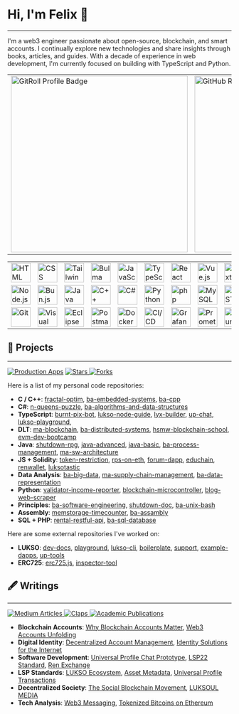 # Hi, I'm Felix 👋

---

I'm a web3 engineer passionate about open-source, blockchain, and smart accounts. I continually explore new technologies and share insights through books, articles, and guides. With a decade of experience in web development, I'm currently focused on building with TypeScript and Python.

<table>
  <tr>
    <td>
      <a href="https://gitroll.io/profile/uHthVHYZxxdfmxHB37wI5AH9oUZk2" target="_blank">
        <img width="397" src="https://gitroll.io/api/badges/profiles/v1/uHthVHYZxxdfmxHB37wI5AH9oUZk2?theme=light" alt="GitRoll Profile Badge"/>
      </a>
    </td>
    <td>
      <a href="https://github.com/fhildeb" target="_blank">
        <img width="397" src="https://github-readme-stats.vercel.app/api?username=fhildeb&theme=vue&hide_border=false&include_all_commits=true&count_private=true&show_icons=true" alt="GitHub Readme Stats"/>
      </a>
    </td>
  </tr>
</table>

<div align="center">
  <table>
    <tr>
      <!-- Frontend Technologies -->
      <td><img width="44" src="https://raw.githubusercontent.com/marwin1991/profile-technology-icons/refs/heads/main/icons/html.png" alt="HTML" title="HTML" /></td>
      <td><img width="44" src="https://raw.githubusercontent.com/marwin1991/profile-technology-icons/refs/heads/main/icons/css.png" alt="CSS" title="CSS" /></td>
      <td><img width="44" src="https://raw.githubusercontent.com/marwin1991/profile-technology-icons/refs/heads/main/icons/tailwind_css.png" alt="Tailwind CSS" title="Tailwind CSS" /></td>
      <td><img width="44" src="https://raw.githubusercontent.com/marwin1991/profile-technology-icons/refs/heads/main/icons/bulma.png" alt="Bulma" title="Bulma" /></td>
      <td><img width="44" src="https://raw.githubusercontent.com/marwin1991/profile-technology-icons/refs/heads/main/icons/javascript.png" alt="JavaScript" title="JavaScript" /></td>
      <td><img width="44" src="https://raw.githubusercontent.com/marwin1991/profile-technology-icons/refs/heads/main/icons/typescript.png" alt="TypeScript" title="TypeScript" /></td>
      <td><img width="44" src="https://raw.githubusercontent.com/marwin1991/profile-technology-icons/refs/heads/main/icons/react.png" alt="React" title="React" /></td>
      <td><img width="44" src="https://raw.githubusercontent.com/marwin1991/profile-technology-icons/refs/heads/main/icons/vue_js.png" alt="Vue.js" title="Vue.js" /></td>
      <td><img width="44" src="https://raw.githubusercontent.com/marwin1991/profile-technology-icons/refs/heads/main/icons/next_js.png" alt="Next.js" title="Next.js" /></td>
      <td><img width="44" src="https://raw.githubusercontent.com/marwin1991/profile-technology-icons/refs/heads/main/icons/wordpress.png" alt="Wordpress" title="Wordpress" /></td>
      <td><img width="44" src="https://raw.githubusercontent.com/marwin1991/profile-technology-icons/refs/heads/main/icons/unity.png" alt="Unity" title="Unity" /></td>
      <td><img width="44" src="https://raw.githubusercontent.com/marwin1991/profile-technology-icons/refs/heads/main/icons/arduino.png" alt="Arduino" title="Arduino" /></td>
    </tr>
    <tr>
      <!-- Backend & Programming Languages -->
      <td><img width="44" src="https://raw.githubusercontent.com/marwin1991/profile-technology-icons/refs/heads/main/icons/node_js.png" alt="Node.js" title="Node.js" /></td>
      <td><img width="44" src="https://raw.githubusercontent.com/marwin1991/profile-technology-icons/refs/heads/main/icons/bun_js.png" alt="Bun.js" title="Bun.js" /></td>
      <td><img width="44" src="https://raw.githubusercontent.com/marwin1991/profile-technology-icons/refs/heads/main/icons/java.png" alt="Java" title="Java" /></td>
      <td><img width="44" src="https://raw.githubusercontent.com/marwin1991/profile-technology-icons/refs/heads/main/icons/c++.png" alt="C++" title="C++" /></td>
      <td><img width="44" src="https://raw.githubusercontent.com/marwin1991/profile-technology-icons/refs/heads/main/icons/c%23.png" alt="C#" title="C#" /></td>
      <td><img width="44" src="https://raw.githubusercontent.com/marwin1991/profile-technology-icons/refs/heads/main/icons/python.png" alt="Python" title="Python" /></td>
      <td><img width="44" src="https://raw.githubusercontent.com/marwin1991/profile-technology-icons/refs/heads/main/icons/php.png" alt="php" title="php" /></td>
      <td><img width="44" src="https://raw.githubusercontent.com/marwin1991/profile-technology-icons/refs/heads/main/icons/mysql.png" alt="MySQL" title="MySQL" /></td>
      <td><img width="44" src="https://raw.githubusercontent.com/marwin1991/profile-technology-icons/refs/heads/main/icons/rest.png" alt="REST" title="REST" /></td>
      <td><img width="44" src="https://raw.githubusercontent.com/marwin1991/profile-technology-icons/refs/heads/main/icons/hardhat.png" alt="Hardhat" title="Hardhat" /></td>
      <td><img width="44" src="https://raw.githubusercontent.com/marwin1991/profile-technology-icons/refs/heads/main/icons/metamask.png" alt="Metamask" title="Metamask" /></td>
      <td><img width="44" src="https://raw.githubusercontent.com/marwin1991/profile-technology-icons/refs/heads/main/icons/ethereum.png" alt="Ethereum" title="Ethereum" /></td>
    </tr>
    <tr>
      <!-- DevOps, Tools & Monitoring -->
      <td><img width="44" src="https://raw.githubusercontent.com/marwin1991/profile-technology-icons/refs/heads/main/icons/git.png" alt="Git" title="Git" /></td>
      <td><img width="44" src="https://raw.githubusercontent.com/marwin1991/profile-technology-icons/refs/heads/main/icons/visual_studio_code.png" alt="Visual Studio Code" title="Visual Studio Code" /></td>
      <td><img width="44" src="https://raw.githubusercontent.com/marwin1991/profile-technology-icons/refs/heads/main/icons/eclipse.png" alt="Eclipse" title="Eclipse" /></td>
      <td><img width="44" src="https://raw.githubusercontent.com/marwin1991/profile-technology-icons/refs/heads/main/icons/postman.png" alt="Postman" title="Postman" /></td>
      <td><img width="44" src="https://raw.githubusercontent.com/marwin1991/profile-technology-icons/refs/heads/main/icons/docker.png" alt="Docker" title="Docker" /></td>
      <td><img width="44" src="https://raw.githubusercontent.com/marwin1991/profile-technology-icons/refs/heads/main/icons/ci_cd.png" alt="CI/CD" title="CI/CD" /></td>
      <td><img width="44" src="https://raw.githubusercontent.com/marwin1991/profile-technology-icons/refs/heads/main/icons/grafana.png" alt="Grafana" title="Grafana" /></td>
      <td><img width="44" src="https://raw.githubusercontent.com/marwin1991/profile-technology-icons/refs/heads/main/icons/prometheus.png" alt="Prometheus" title="Prometheus" /></td>
      <td><img width="44" src="https://raw.githubusercontent.com/marwin1991/profile-technology-icons/refs/heads/main/icons/ubuntu.png" alt="Ubuntu" title="Ubuntu" /></td>
      <td><img width="44" src="https://raw.githubusercontent.com/marwin1991/profile-technology-icons/refs/heads/main/icons/mosquitto.png" alt="Mosquitto" title="Mosquitto" /></td>
      <td><img width="44" src="https://raw.githubusercontent.com/marwin1991/profile-technology-icons/refs/heads/main/icons/solidity.png" alt="Solidity" title="Solidity"/></td>
      <td><img width="44" src="https://raw.githubusercontent.com/marwin1991/profile-technology-icons/refs/heads/main/icons/bash.png" alt="bash" title="bash"/></td>
    </tr>
  </table>
</div>

## 🌱 Projects

---

<a href="https://github.com/fhildeb?tab=repositories" target="_blank"> ![Production Apps](https://img.shields.io/badge/Production%20Apps-10+-blue?logo=github)</a> <a href="https://github.com/fhildeb?tab=repositories" target="_blank"> ![Stars](https://img.shields.io/badge/Stars-20+-blue?logo=github) </a> <a href="https://github.com/fhildeb?tab=repositories" target="_blank"> ![Forks](https://img.shields.io/badge/Forks-45+-blue?logo=github) </a>

Here is a list of my personal code repositories:

- **C / C++**: [fractal-optim](https://github.com/fhildeb/fractal-optim), [ba-embedded-systems](https://github.com/fhildeb/ba-embedded-systems), [ba-cpp](https://github.com/fhildeb/ba-cpp)
- **C#**: [n-queens-puzzle](https://github.com/fhildeb/n-queens-puzzle), [ba-algorithms-and-data-structures](https://github.com/fhildeb/ba-algorithms-and-data-structures)
- **TypeScript**: [burnt-pix-bot](https://github.com/fhildeb/burnt-pix-bot), [lukso-node-guide](https://github.com/fhildeb/lukso-node-guide), [lyx-builder](https://github.com/fhildeb/lyx-builder), [up-chat](https://github.com/fhildeb/up-chat), [lukso-playground](https://github.com/fhildeb/lukso-playground),
- **DLT**: [ma-blockchain](https://github.com/fhildeb/ma-blockchain), [ba-distributed-systems](https://github.com/fhildeb/ba-distributed-systems), [hsmw-blockchain-school](https://github.com/fhildeb/hsmw-blockchain-school), [evm-dev-bootcamp](https://github.com/fhildeb/evm-dev-bootcamp)
- **Java**: [shutdown-rpg](https://github.com/fhildeb/shutdown-rpg), [java-advanced](https://github.com/fhildeb/ba-java-advanced), [java-basic](https://github.com/fhildeb/ba-java-basic), [ba-process-management](https://github.com/fhildeb/ba-process-management), [ma-sw-architecture](https://github.com/fhildeb/ma-software-architecture)
- **JS + Solidity**: [token-restriction](https://github.com/fhildeb/ma-standardization), [rps-on-eth](https://github.com/fhildeb/rps-on-eth), [forum-dapp](https://github.com/fhildeb/example-forum-dapp), [educhain](https://github.com/fhildeb/educhain-prototype), [renwallet](https://github.com/fhildeb/renwallet), [luksotastic](https://github.com/fhildeb/luksotastic)
- **Data Analysis**: [ba-big-data](https://github.com/fhildeb/ba-big-data), [ma-supply-chain-management](https://github.com/fhildeb/ma-supply-chain-management), [ba-data-representation](https://github.com/fhildeb/ba-data-representation)
- **Python**: [validator-income-reporter](https://github.com/fhildeb/validator-income-reporter), [blockchain-microcontroller](https://github.com/fhildeb/blockchain-microcontroller), [blog-web-scraper](https://github.com/fhildeb/blog-web-scraper)
- **Principles**: [ba-software-engineering](https://github.com/fhildeb/ba-software-engineering), [shutdown-doc](https://github.com/fhildeb/shutdown-doc), [ba-unix-bash](https://github.com/fhildeb/ba-unix-bash)
- **Assembly**: [memstorage-timecounter](https://github.com/fhildeb/memstorage-timecounter), [ba-assambly](https://github.com/fhildeb/ba-assambly)
- **SQL + PHP**: [rental-restful-api](https://github.com/fhildeb/rental-restful-api), [ba-sql-database](https://github.com/fhildeb/ba-sql-database)

Here are some external repositories I've worked on:

- **LUKSO**: [dev-docs](https://github.com/lukso-network/docs), [playground](https://github.com/lukso-network/lukso-playground), [lukso-cli](https://github.com/lukso-network/tools-lukso-cli), [boilerplate](https://github.com/lukso-network/tools-dapp-boilerplate), [support](https://github.com/lukso-network/website-support-center), [example-dapps](https://github.com/lukso-network/example-dapp-lsps), [up-tools](https://github.com/lukso-network/universalprofile-test-dapp)
- **ERC725**: [erc725.js](https://github.com/lukso-network/erc725.js), [inspector-tool](https://github.com/lukso-network/tools-erc725-inspect)

## 🖋️ Writings

---

<a href="https://fhildeb.medium.com" target="_blank"> ![Medium Articles](https://img.shields.io/badge/Articles-25+-white?logo=medium) </a> <a href="https://fhildeb.medium.com" target="_blank"> ![Claps](https://img.shields.io/badge/Claps-1,2k+-white?logo=medium) </a> <a href="https://scholar.google.com/citations?hl=de&user=pLNcdncAAAAJ" target="_blank"> ![Academic Publications](https://img.shields.io/badge/Academic%20Publications-5-white?logo=googlescholar&logoColor=f5f5f5) </a>

- **Blockchain Accounts**: [Why Blockchain Accounts Matter](https://medium.com/lukso/why-blockchain-accounts-matter-1-3-from-db-to-did-4acaed56563b), [Web3 Accounts Unfolding](https://fhildeb.medium.com/web3-accounts-unfolding-1-3-adoption-barriers-2c1022a8ccb5)
- **Digital Identity**: [Decentralized Account Management](https://fhildeb.medium.com/decentralized-account-management-1-2-current-threats-of-media-and-privacy-17bad839cddd), [Identity Solutions for the Internet](https://medium.com/keezdao/identity-solutions-for-the-internet-part-1-fa68bb3704c7)
- **Software Development**: [Universal Profile Chat Prototype](https://fhildeb.medium.com/web3-messaging-2-2-creating-a-chat-prototype-for-universal-profiles-aead7c3db563), [LSP22 Standard](https://fhildeb.medium.com/building-for-decentralized-societies-creating-a-sbt-standard-for-lsps-f049a7eac426), [Ren Exchange](https://fhildeb.medium.com/tokenized-bitcoins-on-ethereum-part-4-16d553cb9c48)
- **LSP Standards**: [LUKSO Ecosystem](https://medium.com/lukso/lukso-ecosystem-part-1-4c3f5d67b081), [Asset Metadata](https://fhildeb.medium.com/lukso-explained-asset-metadata-3fe151a51181), [Universal Profile Transactions](https://fhildeb.medium.com/lukso-explained-universal-profile-transactions-fdc3dea6d6cd)
- **Decentralized Society**: [The Social Blockchain Movement](https://fhildeb.medium.com/the-social-blockchain-movement-1-4-decentralized-societies-e0dea80b0196), [LUKSOUL MEDIA](https://medium.com/keezdao/luksoul-media-part-1-afda782cd0a7)
- **Tech Analysis**: [Web3 Messaging](https://fhildeb.medium.com/web3-messaging-1-2-comparing-chat-protocols-and-architectures-29e01d109824), [Tokenized Bitcoins on Ethereum](https://fhildeb.medium.com/tokenized-bitcoins-on-ethereum-part-1-62ef519d2464)
